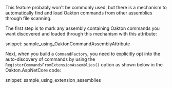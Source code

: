 <!--title:Command Assembly Discovery-->

This feature probably won't be commonly used, but there is a mechanism to automatically find and load Oakton commands from other assemblies through file scanning.

The first step is to mark any assembly containing Oakton commands you want discovered and loaded through this mechanism with this attribute:

snippet: sample_using_OaktonCommandAssemblyAttribute

Next, when you build a `CommandFactory`, you need to explicitly opt into the auto-discovery of commands by using the `RegisterCommandsFromExtensionAssemblies()` option as shown below in the Oakton.AspNetCore code:

snippet: sample_using_extension_assemblies
